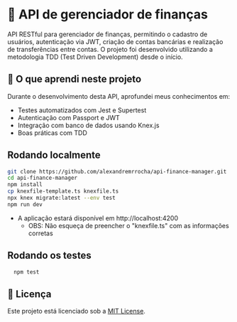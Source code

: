 # 🏦 API de gerenciador de finanças

API RESTful para gerenciador de finanças, permitindo o cadastro de usuários, autenticação via JWT, criação de contas bancárias e realização de transferências entre contas. O projeto foi desenvolvido utilizando a metodologia TDD (Test Driven Development) desde o início.

## 📘 O que aprendi neste projeto

Durante o desenvolvimento desta API, aprofundei meus conhecimentos em:

- Testes automatizados com Jest e Supertest
- Autenticação com Passport e JWT
- Integração com banco de dados usando Knex.js
- Boas práticas com TDD

## Rodando localmente

```bash
git clone https://github.com/alexandremrrocha/api-finance-manager.git
cd api-finance-manager
npm install
cp knexfile-template.ts knexfile.ts
npx knex migrate:latest --env test
npm run dev
```
- A aplicação estará disponível em http://localhost:4200
  - OBS: Não esqueça de preencher o "knexfile.ts" com as informações corretas

## Rodando os testes

```bash  
  npm test
```

## 📄 Licença

Este projeto está licenciado sob a [MIT License](LICENSE).
